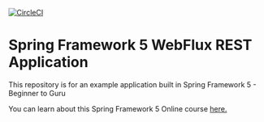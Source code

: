 [![CircleCI](https://circleci.com/gh/colwynB2K/spring5-webflux-rest.svg?style=svg)](https://circleci.com/gh/colwynB2K/spring5-webflux-rest)
# Spring Framework 5 WebFlux REST Application

This repository is for an example application built in Spring Framework 5 - Beginner to Guru

You can learn about this Spring Framework 5 Online course [here.](http://courses.springframework.guru/p/spring-framework-5-begginer-to-guru/?product_id=363173)